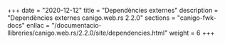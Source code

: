 +++
date        = "2020-12-12"
title       = "Dependències externes"
description = "Dependències externes canigo.web.rs 2.2.0"
sections    = "canigo-fwk-docs"
enllac		= "/documentacio-llibreries/canigo.web.rs/2.2.0/site/dependencies.html"
weight		= 6
+++
